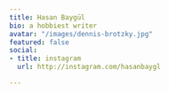 ```yaml
---
title: Hasan Baygül
bio: a hobbiest writer
avatar: "/images/dennis-brotzky.jpg"
featured: false
social:
- title: instagram
  url: http://instagram.com/hasanbaygl

---
```

